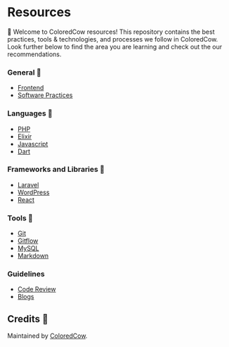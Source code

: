 # Resources

:wave: Welcome to ColoredCow resources! This repository contains the best
practices, tools & technologies, and processes we follow in ColoredCow. Look
further below to find the area you are learning and check out the our
recommendations.

### General :star2:

- [Frontend](frontend/)
- [Software Practices](software-practices/)

### Languages :ice_cream:

- [PHP](php/)
- [Elixir](elixir/)
- [Javascript](javascript/)
- [Dart](dart/)

### Frameworks and Libraries :rocket:

- [Laravel](laravel/)
- [WordPress](wordpress/)
- [React](react/)

### Tools :nut_and_bolt:

- [Git](git/)
- [Gitflow](git/gitflow/)
- [MySQL](mysql/)
- [Markdown](git/MARKDOWN.md)

### Guidelines

- [Code Review](guidelines/code-review#guidelines-for-conducting-code-review)
- [Blogs](guidelines/blog#guidelines-for-writing-blogs)

## Credits :raised_hands:

Maintained by [ColoredCow](https://coloredcow.com).
